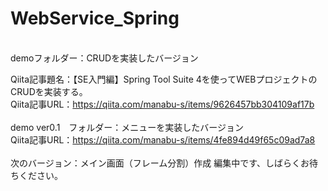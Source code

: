 # WebService_Spring
<br>
demoフォルダー：CRUDを実装したバージョン<br>

Qiita記事題名：【SE入門編】Spring Tool Suite 4を使ってWEBプロジェクトのCRUDを実装する。<br>
Qiita記事URL：https://qiita.com/manabu-s/items/9626457bb304109af17b<br>
<br>
demo ver0.1　フォルダー：メニューを実装したバージョン<br>
Qiita記事URL：https://qiita.com/manabu-s/items/4fe894d49f65c09ad7a8<br>
<br>
次のバージョン：メイン画面（フレーム分割）作成
編集中です、しばらくお待ちください。
